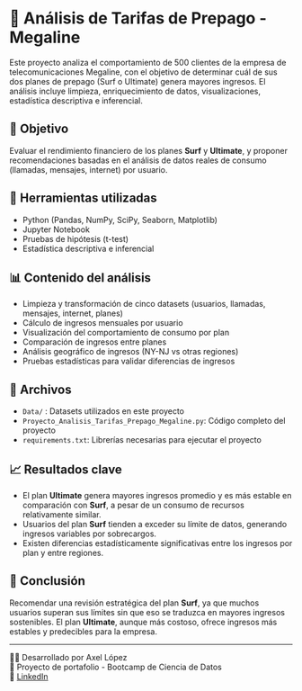 # 📱 Análisis de Tarifas de Prepago - Megaline

Este proyecto analiza el comportamiento de 500 clientes de la empresa de telecomunicaciones Megaline, con el objetivo de determinar cuál de sus dos planes de prepago (Surf o Ultimate) genera mayores ingresos. El análisis incluye limpieza, enriquecimiento de datos, visualizaciones, estadística descriptiva e inferencial.

## 📌 Objetivo

Evaluar el rendimiento financiero de los planes **Surf** y **Ultimate**, y proponer recomendaciones basadas en el análisis de datos reales de consumo (llamadas, mensajes, internet) por usuario.

## 🧰 Herramientas utilizadas

- Python (Pandas, NumPy, SciPy, Seaborn, Matplotlib)
- Jupyter Notebook
- Pruebas de hipótesis (t-test)
- Estadística descriptiva e inferencial

## 📊 Contenido del análisis

- Limpieza y transformación de cinco datasets (usuarios, llamadas, mensajes, internet, planes)
- Cálculo de ingresos mensuales por usuario
- Visualización del comportamiento de consumo por plan
- Comparación de ingresos entre planes
- Análisis geográfico de ingresos (NY-NJ vs otras regiones)
- Pruebas estadísticas para validar diferencias de ingresos

## 📎 Archivos

- `Data/` : Datasets utilizados en este proyecto
- `Proyecto_Analisis_Tarifas_Prepago_Megaline.py`: Código completo del proyecto
- `requirements.txt`: Librerías necesarias para ejecutar el proyecto

## 📈 Resultados clave

- El plan **Ultimate** genera mayores ingresos promedio y es más estable en comparación con **Surf**, a pesar de un consumo de recursos relativamente similar.
- Usuarios del plan **Surf** tienden a exceder su límite de datos, generando ingresos variables por sobrecargos.
- Existen diferencias estadísticamente significativas entre los ingresos por plan y entre regiones.

## 🧠 Conclusión

Recomendar una revisión estratégica del plan **Surf**, ya que muchos usuarios superan sus límites sin que eso se traduzca en mayores ingresos sostenibles. El plan **Ultimate**, aunque más costoso, ofrece ingresos más estables y predecibles para la empresa.

---

👨‍💻 Desarrollado por Axel López  
📅 Proyecto de portafolio - Bootcamp de Ciencia de Datos  
🔗 [LinkedIn](https://www.linkedin.com/in/axel-lópez-linares/)
